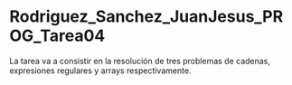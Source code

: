 # Rodriguez_Sanchez_JuanJesus_PROG_Tarea04
La tarea va a consistir en la resolución de tres problemas de cadenas, expresiones regulares y arrays respectivamente.
